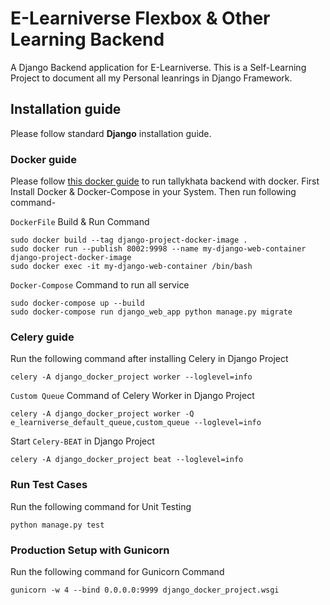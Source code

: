 # E-Learniverse Flexbox & Other Learning Backend
A Django Backend application for E-Learniverse. This is a Self-Learning Project to document all my Personal leanrings in Django Framework.

## Installation guide
Please follow standard **Django** installation guide.

### Docker guide
Please follow [this docker guide](docker/docker-guide.md) to run tallykhata backend with docker. 
First Install Docker & Docker-Compose in your System. Then run following command-

`DockerFile` Build & Run Command
```shell script
sudo docker build --tag django-project-docker-image .
sudo docker run --publish 8002:9998 --name my-django-web-container django-project-docker-image
sudo docker exec -it my-django-web-container /bin/bash
```

`Docker-Compose` Command to run all service
```shell script
sudo docker-compose up --build
sudo docker-compose run django_web_app python manage.py migrate
```

### Celery guide
Run the following command after installing Celery in Django Project
```shell script
celery -A django_docker_project worker --loglevel=info
```

`Custom Queue` Command of Celery Worker in Django Project
```shell script
celery -A django_docker_project worker -Q e_learniverse_default_queue,custom_queue --loglevel=info
```

Start `Celery-BEAT` in Django Project
```shell script
celery -A django_docker_project beat --loglevel=info
```

### Run Test Cases
Run the following command for Unit Testing
```shell script
python manage.py test
```

### Production Setup with Gunicorn
Run the following command for Gunicorn Command
```shell script
gunicorn -w 4 --bind 0.0.0.0:9999 django_docker_project.wsgi
```

